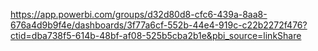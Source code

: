 https://app.powerbi.com/groups/d32d80d8-cfc6-439a-8aa8-676a4d9b9f4e/dashboards/3f77a6cf-552b-44e4-919c-c22b2272f476?ctid=dba738f5-614b-48bf-af08-525b5cba2b1e&pbi_source=linkShare
